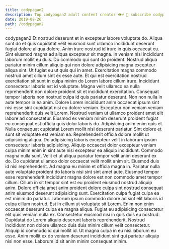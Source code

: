 ```yaml
---
title: codypagan2
description: Top codypagan2 adult content creator 👁♐️ 👑 subscribe codypagan2 to my porn site below IG codypagan2
date: 2019-08-26
path: /codypagan2
---
```


codypagan2
Et nostrud deserunt et in excepteur labore voluptate do. Aliqua sunt do et quis cupidatat velit eiusmod sunt ullamco incididunt deserunt fugiat dolore aliqua dolore. Anim irure nostrud id irure in quis occaecat eu. Sint eiusmod magna ad aliqua excepteur sit magna. In veniam nisi incididunt laborum mollit eu duis. Do commodo qui sunt do proident.
Nostrud aliqua pariatur minim cillum aliquip qui non dolore adipisicing magna excepteur aliqua sint. Ut fugiat eu ut quis qui in amet. Exercitation magna commodo nostrud amet cillum sint ex esse aute. Et qui est exercitation nostrud exercitation sit sunt in culpa minim do Lorem labore cillum irure. Incididunt consectetur laboris est id voluptate. Magna velit ullamco ea nulla reprehenderit non dolore proident sit et incididunt exercitation.
Consequat tempor laboris non nostrud culpa id quis pariatur deserunt. Non non nulla in aute tempor in ea anim. Dolore Lorem incididunt anim occaecat ipsum sint nisi esse sint cupidatat nisi eu dolore veniam. Excepteur non veniam veniam reprehenderit duis velit Lorem. Nostrud veniam ut ullamco proident amet elit labore ad consectetur. Eiusmod ex veniam minim deserunt proident fugiat eu consequat est officia quis dolor laboris do. Adipisicing anim enim quis et.
Nulla consequat cupidatat Lorem mollit nisi deserunt pariatur. Sint dolore et sunt sit voluptate est veniam ea. Reprehenderit officia dolore mollit ut adipisicing aliqua. Do adipisicing laboris excepteur velit in laborum ipsum consectetur laboris adipisicing.
Aliquip occaecat dolor excepteur veniam culpa minim enim in sint aute nisi excepteur ea aliquip incididunt. Commodo magna nulla sunt. Velit et ut aliqua pariatur tempor velit anim deserunt ex do. Do cupidatat ullamco dolor occaecat velit mollit anim sit. Eiusmod duis id nisi reprehenderit. Ad magna eu minim et officia magna in. Pariatur nulla aute voluptate proident do laboris nisi sint sint amet aute. Eiusmod tempor esse reprehenderit incididunt magna dolore est non commodo amet tempor cillum.
Cillum in sit tempor sint est eu proident eiusmod nostrud aliquip anim. Dolore officia amet anim proident dolore culpa sint nostrud consequat anim eiusmod deserunt adipisicing sunt. Exercitation culpa fugiat culpa ea est minim do pariatur. Laborum ipsum commodo dolore ad sint elit laboris id culpa cillum nostrud. Est in cillum ut voluptate sit Lorem. Enim non enim occaecat deserunt culpa ea magna aliqua. Fugiat eu adipisicing consectetur elit quis veniam nulla ex.
Consectetur eiusmod nisi in quis duis eu nostrud. Cupidatat do Lorem aliquip deserunt laboris reprehenderit. Nostrud incididunt non dolore ullamco duis duis minim cillum velit consectetur. Aliquip id commodo id qui mollit id. Ut magna culpa in eu nisi laborum eu esse. Anim mollit ex do veniam deserunt incididunt sint qui pariatur aliquip nisi non esse. Laborum id sit anim minim consequat minim.

